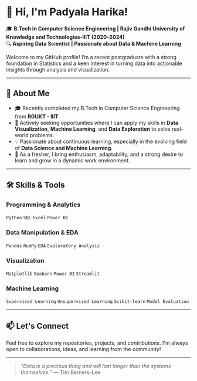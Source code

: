 # 👋 Hi, I'm Padyala Harika!

🎓 **B.Tech in Computer Science Engineering | Rajiv Gandhi University of Knowledge and Technologies-IIIT (2020–2024)**  
🔍 **Aspiring Data Scientist | Passionate about Data & Machine Learning**

Welcome to my GitHub profile! I’m a recent postgraduate with a strong foundation in Statistics and a keen interest in turning data into actionable insights through analysis and visualization.

---

## 📌 About Me

- 🎓 Recently completed my B.Tech in Computer Science Engineering from **RGUKT - IIIT**
- 🚀 Actively seeking opportunities where I can apply my skills in **Data Visualization**, **Machine Learning**, and **Data Exploration** to solve real-world problems.
- 💡 Passionate about continuous learning, especially in the evolving field of **Data Science and Machine Learning**.
- 🌱 As a fresher, I bring enthusiasm, adaptability, and a strong desire to learn and grow in a dynamic work environment.

---

## 🛠️ Skills & Tools

### Programming & Analytics  
`Python` `SQL` `Excel` `Power BI`

### Data Manipulation & EDA  
`Pandas` `NumPy` `EDA` `Exploratory Analysis`

### Visualization  
`Matplotlib` `Seaborn` `Power BI` `Streamlit`

### Machine Learning  
`Supervised Learning` `Unsupervised Learning` `Scikit-learn` `Model Evaluation`

---

## 📫 Let's Connect

Feel free to explore my repositories, projects, and contributions. I'm always open to collaborations, ideas, and learning from the community!

---

> *“Data is a precious thing and will last longer than the systems themselves.”* — Tim Berners-Lee



